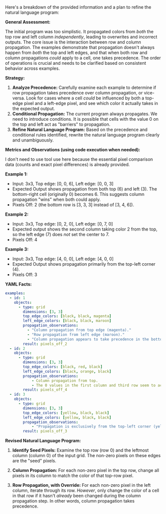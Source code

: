 Here's a breakdown of the provided information and a plan to refine the natural language program:

**General Assessment:**

The initial program was too simplistic. It propagated colors from *both* the top row and left column *independently*, leading to overwrites and incorrect outputs. The core issue is the interaction between row and column propagation. The examples demonstrate that propagation doesn't always happen from *both* the top and left edges, and that when both row and column propagations *could* apply to a cell, one takes precedence. The order of operations is crucial and needs to be clarified based on consistent behavior across examples.

**Strategy:**

1.  **Analyze Precedence:** Carefully examine each example to determine if row propagation takes precedence over column propagation, or vice-versa. Look for cases where a cell *could* be influenced by both a top-edge pixel and a left-edge pixel, and see which color it actually takes in the expected output.
2.  **Conditional Propagation:** The current program always propagates. We need to introduce conditions. It is possible that cells with the value 0 on the top and left act as "barriers" to propagation.
3.  **Refine Natural Language Program:** Based on the precedence and conditional rules identified, rewrite the natural language program clearly and unambiguously.

**Metrics and Observations (using code execution when needed):**

I don't need to use tool use here because the essential pixel comparison data (counts and exact pixel differences) is already provided.

**Example 1:**

*   Input: 3x3, Top edge: \[0, 0, 6], Left edge: \[0, 0, 3]
*   Expected Output shows propagation from both top (6) and left (3). The bottom-right cell (originally 0) becomes 6. This suggests column propagation "wins" when both could apply.
*   Pixels Off: 2 (the bottom row is \[3, 3, 3] instead of \[3, 4, 6]).

**Example 2:**

*   Input: 3x3, Top edge: \[0, 2, 0], Left edge: \[0, 7, 0]
*    Expected output shows the second column taking color 2 from the top, so the left edge (7) does *not* set the center to 7.
*   Pixels Off: 4

**Example 3:**

*   Input: 3x3, Top edge: \[4, 0, 0], Left edge: \[4, 0, 0]
*   Expected Output shows propagation primarily from the top-left corner (4).
*   Pixels Off: 3

**YAML Facts:**


```yaml
examples:
  - id: 1
    objects:
      - type: grid
        dimensions: [3, 3]
        top_edge_colors: [black, black, magenta]
        left_edge_colors: [black, black, maroon]
        propagation_observations:
          - "Column propagation from top edge (magenta)."
          - "Row propagation from left edge (maroon)."
          - "Column propagation appears to take precedence in the bottom-right cell."
        result: pixels_off_2
  - id: 2
    objects:
      - type: grid
        dimensions: [3, 3]
        top_edge_colors: [black, red, black]
        left_edge_colors: [black, orange, black]
        propagation_observations:
            - Column propagation from top.
            - The 0 values in the first column and third row seem to act as barriers.
        result: pixels_off_4
  - id: 3
    objects:
      - type: grid
        dimensions: [3, 3]
        top_edge_colors: [yellow, black, black]
        left_edge_colors: [yellow, black, black]
        propagation_observations:
            - "Propagation is exclusively from the top-left corner (yellow)."
        result: pixels_off_3

```


**Revised Natural Language Program:**

1.  **Identify Seed Pixels:** Examine the top row (row 0) and the leftmost column (column 0) of the input grid. The non-zero pixels on these edges are the "seed" pixels.

2.  **Column Propagation:** For each non-zero pixel in the top row, change all pixels in its column to match the color of that top-row pixel.

3.  **Row Propagation, with Override:** For each non-zero pixel in the left column, iterate through its row. *However*, only change the color of a cell in that row if it hasn't *already* been changed during the column propagation step. In other words, column propagation takes precedence.
